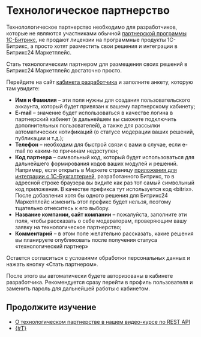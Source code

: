 # Технологическое партнерство

Технолологическое партнерство необходимо для разработчиков, которые не являются участниками обычной [партнерской программы 1С-Битрикс](https://partners.bitrix24.ru), не продают лицензии на программные продукты 1С-Битрикс, а просто хотят разместить свои решения и интеграции в Битрикс24 Маркетплейс.

Стать технологическим партнером для размещения своих решений в Битрикс24 Маркетплейс достаточно просто.

Перейдите на сайт [кабинета разработчика](https://vendors.bitrix24.ru/) и заполните анкету, которую там увидите:

- **Имя и Фамилия** – эти поля нужны для создания пользовательского аккаунта, который будет привязан к вашему партнерскому кабинету;
- **E-mail** – значение будет использоваться в качестве логина в партнерский кабинет (в дальнейшем вы сможете подключить дополнительных пользователей), а также для рассылки автоматических нотификаций (о статусе модерации ваших решений, публикации и т.д.);
- **Телефон** – необходим для быстрой связи с вами в случае, если e-mail по каким-то причинам недоступен;
- **Код партнера** – символьный код, который будет использоваться для дальнейшего формирования кодов ваших модулей и решений. Например, если открыть в Маркете страницу [приложения для интеграции с 1С-Бухгалтерией](https://www.bitrix24.ru/apps/app/bitrix.1ctotal/), разработанного Битрикс, то в адресной строке браузера вы видите как раз тот самый символьный код приложения. В качестве префикса тут используется код «bitrix». После добавления хотя бы одного решения для Битрикс24 Маркетплейс изменить этот префикс будет нельзя, поэтому тщательно отнеситесь к его выбору.
- **Название компании, сайт компании** – пожалуйста, заполните эти поля, чтобы рассказать о себе модераторам, проверяющим вашу заявку на технологическое партнерство;
- **Комментарий** – в этом поле желательно рассказать, какие решения вы планируете опубликовать после получения статуса «технологический партнер»

Остается согласиться с условиями обработки персональных данных и нажать кнопку «Стать партнером».

После этого вы автоматически будете авторизованы в кабинете разработчика. Рекомендуется сразу перейти в профиль пользователя и заменить пароль для дальнейшей работы с кабинетом.

## Продолжите изучение

- [О технологическом партнерстве в нашем видео-курсе по REST API](https://dev.1c-bitrix.ru/learning/course/index.php?COURSE_ID=266&LESSON_ID=25532&LESSON_PATH=25398.25506.25530.25532)
- [{#T}](./preparing-to-publish/index.md)
